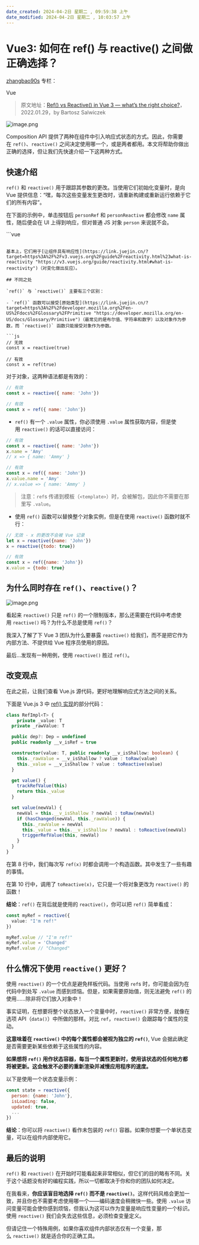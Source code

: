 ```yaml
---
date_created: 2024-04-2日 星期二 , 09:59:38 上午
date_modified: 2024-04-2日 星期二 , 10:03:57 上午
---
```


# Vue3: 如何在 ref() 与 reactive() 之间做正确选择？

[zhangbao90s](https://juejin.cn/user/1363050148666824/posts)
专栏： 

Vue

> 原文地址：[Ref() vs Reactive() in Vue 3 — what’s the right choice?](https://link.juejin.cn/?target=https%3A%2F%2Fmedium.com%2F%40bsalwiczek%2Fref-vs-reactive-in-vue-3-whats-the-right-choice-7c6f7265ce39 "https://medium.com/@bsalwiczek/ref-vs-reactive-in-vue-3-whats-the-right-choice-7c6f7265ce39")，2022.01.29，by Bartosz Salwiczek

![image.png](https://p3-juejin.byteimg.com/tos-cn-i-k3u1fbpfcp/79454f0908b746798cd4799cb851005f~tplv-k3u1fbpfcp-zoom-in-crop-mark:1512:0:0:0.awebp)

Composition API 提供了两种在组件中引入响应式状态的方式。因此，你需要在 `ref()`、`reactive()` 之间决定使用哪一个，或是两者都用。本文将帮助你做出正确的选择，但让我们先快速介绍一下这两种方式。

## 快速介绍

`ref()` 和 `reactive()` 用于跟踪其参数的更改。当使用它们初始化变量时，是向 Vue 提供信息：“嘿，每次这些变量发生更改时，请重新构建或重新运行依赖于它们的所有内容”。

在下面的示例中，单击按钮后 `personRef` 和 `personReactive` 都会修改 `name` 属性，随后便会在 UI 上得到响应，但对普通 JS 对象 `person` 来说就不会。

<template>
  {{ person.name }} <!-- 不会变为 Amy -->
  {{ personRef.name }} <!-- 会变为 Amy -->
  {{ personReactive.name }} <!-- 会变为 Amy -->
  <button @click="changeName('Amy')">Change Name</button>
</template>
```vue
<script setup lang="ts">
  import { ref, reactive } from 'vue'

  const person = { name: 'John' }
  const personRef = ref({ name: 'John' })
  const personReactive = reactive({ name: 'John' })

  const changeName = (name: string) => {
    person.name = name
    personRef.value.name = name
    personReactive.name = name
  }
</script>
```

基本上，它们用于[让组件具有响应性](https://link.juejin.cn/?target=https%3A%2F%2Fv3.vuejs.org%2Fguide%2Freactivity.html%23what-is-reactivity "https://v3.vuejs.org/guide/reactivity.html#what-is-reactivity")（对变化做出反应）。

## 不同之处

`ref()` 与 `reactive()` 主要有三个区别：

- `ref()` 函数可以接受[原始类型](https://link.juejin.cn/?target=https%3A%2F%2Fdeveloper.mozilla.org%2Fen-US%2Fdocs%2FGlossary%2FPrimitive "https://developer.mozilla.org/en-US/docs/Glossary/Primitive")（最常见的是布尔值、字符串和数字）以及对象作为参数，而 `reactive()` 函数只能接受对象作为参数。

```js
// 无效
const x = reactive(true)

// 有效
const x = ref(true)

```
对于对象，这两种语法都是有效的：
```js
// 有效
const x = reactive({ name: 'John'})

// 有效
const x = ref({ name: 'John'})

```
- `ref()` 有一个 `.value` 属性，你必须使用 `.value` 属性获取内容，但是使用 `reactive()` 的话可以直接访问：
```js
// 有效
const x = reactive({ name: 'John'})
x.name = 'Amy'
// x => { name: 'Ammy' }

// 有效
const x = ref({ name: 'John'})
x.value.name = 'Amy'
// x.value => { name: 'Ammy' }

```

> 注意：`ref`s 传递到模板（`<template>`）时，会被解包，因此你不需要在那里写 `.value`。

- 使用 `ref()` 函数可以替换整个对象实例，但是在使用 `reactive()` 函数时就不行：

```js
// 无效 - x 的更改不会被 Vue 记录
let x = reactive({name: 'John'})
x = reactive({todo: true})

// 有效
const x = ref({name: 'John'})
x.value = {todo: true}

```

## 为什么同时存在 `ref()`、`reactive()`？

![image.png](https://p3-juejin.byteimg.com/tos-cn-i-k3u1fbpfcp/23b5498ecf674eb29cfd3d2c3bbf4271~tplv-k3u1fbpfcp-zoom-in-crop-mark:1512:0:0:0.awebp)

看起来 `reactive()` 只是 `ref()` 的一个限制版本，那么还需要在代码中考虑使用 `reactive()` 吗？为什么不总是使用 `ref()`？

我深入了解了下 Vue 3 团队为什么要暴露 `reactive()` 给我们，而不是把它作为内部方法、不提供给 Vue 程序员使用的原因。

最后...发现有一种用例，使用 `reactive()` 胜过 `ref()`。

## 改变观点

在此之前，让我们查看 Vue.js 源代码，更好地理解响应式方法之间的关系。

下面是 Vue.js 3 中 [ref() 实现](https://link.juejin.cn/?target=https%3A%2F%2Fgithub.com%2Fvuejs%2Fcore%2Fblob%2Fmain%2Fpackages%2Freactivity%2Fsrc%2Fref.ts "https://github.com/vuejs/core/blob/main/packages/reactivity/src/ref.ts")的部分代码：
```ts
class RefImpl<T> {
	private _value: T
  private _rawValue: T

  public dep?: Dep = undefined
  public readonly __v_isRef = true

  constructor(value: T, public readonly __v_isShallow: boolean) {
    this._rawValue = __v_isShallow ? value : toRaw(value)
    this._value = __v_isShallow ? value : toReactive(value)
  }

  get value() {
    trackRefValue(this)
    return this._value
  }

  set value(newVal) {
    newVal = this.__v_isShallow ? newVal : toRaw(newVal)
    if (hasChanged(newVal, this._rawValue)) {
      this._rawValue = newVal
      this._value = this.__v_isShallow ? newVal : toReactive(newVal)
      triggerRefValue(this, newVal)
    }
  }
}

```

在第 8 行中，我们每次写 `ref(x)` 时都会调用一个构造函数。其中发生了一些有趣的事情。

在第 10 行中，调用了 `toReactive(x)`，它只是一个将对象更改为 `reactive()` 的函数！

**结论**：`ref()` 在背后就是使用的 `reactive()`，你可以把 `ref()` 简单看成：

```ts
const myRef = reactive({
  value: "I'm ref!"
})

myRef.value // "I'm ref!"
myRef.value = 'Changed'
myRef.value // "Changed"

```

## 什么情况下使用 `reactive()` 更好？

使用 `reactive()` 的一个优点是避免样板代码。当使用 `ref`s 时，你可能会因为在代码中到处写 `.value` 而感到烦恼。但是，如果需要原始值，则无法避免 `ref()` 的使用……除非将它们放入对象中！

事实证明，在想要将整个状态放入一个变量中时，`reactive()` 非常方便，就像在选项 API（`data()`）中所做的那样。对比 `ref`，`reactive()` 会跟踪每个属性的变动。

**这意味着在 `reactive()` 中的每个属性都会被视为独立的 `ref()`**, Vue 会据此确定是否需要更新某些依赖于这些属性的内容。

**如果想将 `ref()` 用作状态容器，每当一个属性更新时，使用该状态的任何地方都将被更新。这会触发不必要的重新渲染并减慢应用程序的速度。**

以下是使用一个状态变量示例：

```js
const state = reactive({
  person: {name: 'John'},
  isLoading: false,
  updated: true,
  ...
})

```

**结论**：你可以将 `reactive()` 看作未包装的 `ref()` 容器。如果你想要一个单状态变量，可以在组件内部使用它。

## 最后的说明

`ref()` 和 `reactive()` 在开始时可能看起来非常相似，但它们的目的略有不同。关于这个话题没有好的编程实践，所以一切都取决于你和你的团队如何决定。

在我看来，**你应该盲目地选择 `ref()` 而不是 `reactive()`**。这样代码风格会更加一致，并且你也不需要考虑使用哪一个——编码速度会稍微快一些。使用 `.value` 访问变量可能会使你感到烦恼，但我认为这可以作为变量是响应性变量的一个标识。使用 `reactive()` 我们会失去这些信息，必须检查变量定义。

但请记住一个特殊用例，如果你喜欢组件内部状态仅有一个变量，那么 `reactive()` 就是适合你的正确工具。